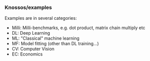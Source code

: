 ### Knossos/examples

Examples are in several categories:

* Milli: Milli-benchmarks, e.g. dot product, matrix chain multiply etc 
* DL: Deep Learning
* ML: "Classical" machine learning
* MF: Model fitting (other than DL training...)
* CV: Computer Vision
* EC: Economics

